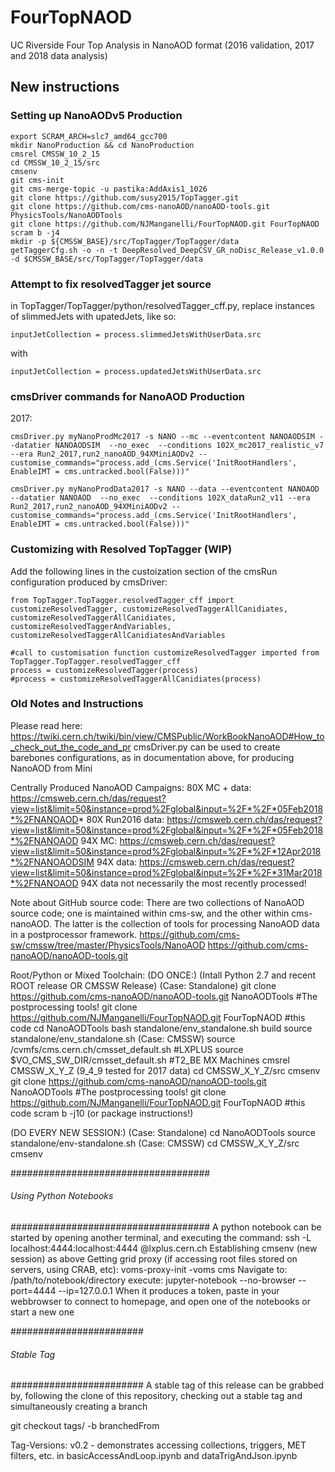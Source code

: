 # FourTopNAOD
UC Riverside Four Top Analysis in NanoAOD format (2016 validation, 2017 and 2018 data analysis)

## New instructions

### Setting up NanoAODv5 Production
~~~~~~~~~~~~~{sh}
export SCRAM_ARCH=slc7_amd64_gcc700
mkdir NanoProduction && cd NanoProduction
cmsrel CMSSW_10_2_15
cd CMSSW_10_2_15/src
cmsenv
git cms-init
git cms-merge-topic -u pastika:AddAxis1_1026
git clone https://github.com/susy2015/TopTagger.git
git clone https://github.com/cms-nanoAOD/nanoAOD-tools.git PhysicsTools/NanoAODTools
git clone https://github.com/NJManganelli/FourTopNAOD.git FourTopNAOD
scram b -j4
mkdir -p ${CMSSW_BASE}/src/TopTagger/TopTagger/data
getTaggerCfg.sh -o -n -t DeepResolved_DeepCSV_GR_noDisc_Release_v1.0.0 -d $CMSSW_BASE/src/TopTagger/TopTagger/data
~~~~~~~~~~~~~ 

### Attempt to fix resolvedTagger jet source
in TopTagger/TopTagger/python/resolvedTagger_cff.py, replace instances of slimmedJets with upatedJets, like so:
~~~~~~~~~~~~~ 
inputJetCollection = process.slimmedJetsWithUserData.src
~~~~~~~~~~~~~ 
with
~~~~~~~~~~~~~ 
inputJetCollection = process.updatedJetsWithUserData.src
~~~~~~~~~~~~~ 

### cmsDriver commands for NanoAOD Production
2017:
~~~~~~~~~~~~~{sh}
cmsDriver.py myNanoProdMc2017 -s NANO --mc --eventcontent NANOAODSIM --datatier NANOAODSIM  --no_exec  --conditions 102X_mc2017_realistic_v7 --era Run2_2017,run2_nanoAOD_94XMiniAODv2 --customise_commands="process.add_(cms.Service('InitRootHandlers', EnableIMT = cms.untracked.bool(False)))"

cmsDriver.py myNanoProdData2017 -s NANO --data --eventcontent NANOAOD --datatier NANOAOD  --no_exec  --conditions 102X_dataRun2_v11 --era Run2_2017,run2_nanoAOD_94XMiniAODv2 --customise_commands="process.add_(cms.Service('InitRootHandlers', EnableIMT = cms.untracked.bool(False)))"
~~~~~~~~~~~~~ 
### Customizing with Resolved TopTagger (WIP)
Add the following lines in the custoization section of the cmsRun configuration produced by cmsDriver:
~~~~~~~~~~~~~
from TopTagger.TopTagger.resolvedTagger_cff import customizeResolvedTagger, customizeResolvedTaggerAllCanidiates, customizeResolvedTaggerAllCanidiates, customizeResolvedTaggerAndVariables, customizeResolvedTaggerAllCanidiatesAndVariables

#call to customisation function customizeResolvedTagger imported from TopTagger.TopTagger.resolvedTagger_cff
process = customizeResolvedTagger(process)
#process = customizeResolvedTaggerAllCanidiates(process)
~~~~~~~~~~~~~ 

### Old Notes and Instructions
Please read here:
https://twiki.cern.ch/twiki/bin/view/CMSPublic/WorkBookNanoAOD#How_to_check_out_the_code_and_pr
cmsDriver.py can be used to create barebones configurations, as in documentation above, for producing NanoAOD from Mini

Centrally Produced NanoAOD Campaigns:
80X MC + data: https://cmsweb.cern.ch/das/request?view=list&limit=50&instance=prod%2Fglobal&input=%2F*%2F*05Feb2018*%2FNANOAOD*
80X Run2016 data: https://cmsweb.cern.ch/das/request?view=list&limit=50&instance=prod%2Fglobal&input=%2F*%2F*05Feb2018*%2FNANOAOD
94X MC: https://cmsweb.cern.ch/das/request?view=list&limit=50&instance=prod%2Fglobal&input=%2F*%2F*12Apr2018*%2FNANOAODSIM
94X data: https://cmsweb.cern.ch/das/request?view=list&limit=50&instance=prod%2Fglobal&input=%2F*%2F*31Mar2018*%2FNANOAOD
94X data not necessarily the most recently processed!

Note about GitHub source code:
There are two collections of NanoAOD source code; one is maintained within cms-sw, and the other within cms-nanoAOD.
The latter is the collection of tools for processing NanoAOD data in a postprocessor framework.
https://github.com/cms-sw/cmssw/tree/master/PhysicsTools/NanoAOD
https://github.com/cms-nanoAOD/nanoAOD-tools.git

Root/Python or Mixed Toolchain:
(DO ONCE:)
(Intall Python 2.7 and recent ROOT release OR CMSSW Release)
	(Case: Standalone)
	       git clone https://github.com/cms-nanoAOD/nanoAOD-tools.git NanoAODTools #The postprocessing tools!
	       git clone https://github.com/NJManganelli/FourTopNAOD.git FourTopNAOD #this code
	       cd NanoAODTools
	       bash standalone/env_standalone.sh build
	       source standalone/env_standalone.sh
	(Case: CMSSW)
	       source /cvmfs/cms.cern.ch/cmsset_default.sh #LXPLUS
	       source $VO_CMS_SW_DIR/cmsset_default.sh	   #T2_BE MX Machines
	       cmsrel CMSSW_X_Y_Z (9_4_9 tested for 2017 data)
	       cd CMSSW_X_Y_Z/src
	       cmsenv
	       git clone https://github.com/cms-nanoAOD/nanoAOD-tools.git NanoAODTools #The postprocessing tools!
	       git clone https://github.com/NJManganelli/FourTopNAOD.git FourTopNAOD #this code
	       scram b -j10 (or package instructions!)


(DO EVERY NEW SESSION:)
        (Case: Standalone)
	       cd NanoAODTools
    	       source standalone/env-standalone.sh
	(Case: CMSSW)
	       cd CMSSW_X_Y_Z/src
	       cmsenv

####################################
###### Using Python Notebooks ######
####################################
A python notebook can be started by opening another terminal, and executing the command:
ssh -L localhost:4444:localhost:4444 <NiceLogin>@lxplus.cern.ch
Establishing cmsenv (new session) as above
Getting grid proxy (if accessing root files stored on servers, using CRAB, etc):
voms-proxy-init -voms cms
Navigate to:
/path/to/notebook/directory
execute:
jupyter-notebook --no-browser --port=4444 --ip=127.0.0.1
When it produces a token, paste in your webbrowser to connect to homepage, and open one of the notebooks or start a new one

########################
###### Stable Tag ######
########################
A stable tag of this release can be grabbed by, following the clone of this repository, checking out a stable tag and simultaneously creating a branch

git checkout tags/<Tag-version> -b branchedFrom<Tag-version>

Tag-Versions:
v0.2	- demonstrates accessing collections, triggers, MET filters, etc. in basicAccessAndLoop.ipynb and dataTrigAndJson.ipynb